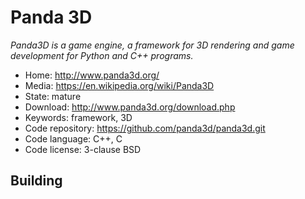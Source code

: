 # Panda 3D

_Panda3D is a game engine, a framework for 3D rendering and game development for Python and C++ programs._

- Home: http://www.panda3d.org/
- Media: https://en.wikipedia.org/wiki/Panda3D
- State: mature
- Download: http://www.panda3d.org/download.php
- Keywords: framework, 3D
- Code repository: https://github.com/panda3d/panda3d.git
- Code language: C++, C
- Code license: 3-clause BSD

## Building

